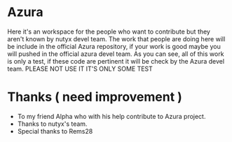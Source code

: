 # Azura 
Here it's an workspace for the people who want to contribute but they aren't known by nutyx devel team.
The work that people are doing here will be include in the official Azura repository, if your work is good maybe you will pushed in the official azura devel team.
As you can see, all of this work is only a test, if these code are pertinent it will be check by the Azura devel team.
PLEASE NOT USE IT IT'S ONLY SOME TEST 

# Thanks ( need improvement )
- To my friend Alpha who with his help contribute to Azura project.
- Thanks to nutyx's team.
- Special thanks to Rems28 

